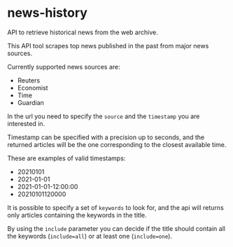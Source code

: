 # news-history


API to retrieve historical news from the web archive.

This API tool scrapes top news published in the past from major news sources.

Currently supported news sources are: 
- Reuters
- Economist
- Time
- Guardian

In the url you need to specify the `source` and the `timestamp` you are interested in. 

Timestamp can be specified with a precision up to seconds, and the returned articles will be the one corresponding to the closest available time.

These are examples of valid timestamps:
- 20210101
- 2021-01-01
- 2021-01-01-12:00:00
- 20210101120000

It is possible to specify a set of `keywords` to look for, and the api will returns only articles containing the keywords in the title.  

By using the `include` parameter you can decide if the title should contain all the keywords (`include=all`) or at least one (`include=one`).
